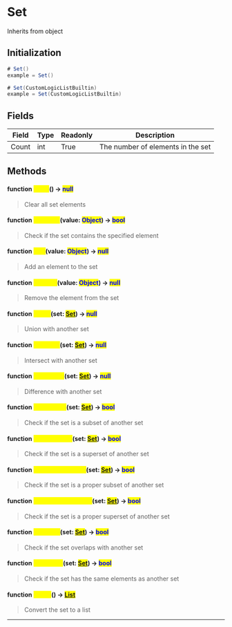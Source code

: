 # Set
Inherits from object
## Initialization
```csharp
# Set()
example = Set()

# Set(CustomLogicListBuiltin)
example = Set(CustomLogicListBuiltin)
```
## Fields
|Field|Type|Readonly|Description|
|---|---|---|---|
|Count|int|True|The number of elements in the set|
## Methods
#### function <mark style="color:yellow;">Clear</mark>() → <mark style="color:blue;">null</mark>
> Clear all set elements

#### function <mark style="color:yellow;">Contains</mark>(value: <mark style="color:blue;">Object</mark>) → <mark style="color:blue;">bool</mark>
> Check if the set contains the specified element

#### function <mark style="color:yellow;">Add</mark>(value: <mark style="color:blue;">Object</mark>) → <mark style="color:blue;">null</mark>
> Add an element to the set

#### function <mark style="color:yellow;">Remove</mark>(value: <mark style="color:blue;">Object</mark>) → <mark style="color:blue;">null</mark>
> Remove the element from the set

#### function <mark style="color:yellow;">Union</mark>(set: <mark style="color:blue;">[Set](../objects/Set.md)</mark>) → <mark style="color:blue;">null</mark>
> Union with another set

#### function <mark style="color:yellow;">Intersect</mark>(set: <mark style="color:blue;">[Set](../objects/Set.md)</mark>) → <mark style="color:blue;">null</mark>
> Intersect with another set

#### function <mark style="color:yellow;">Difference</mark>(set: <mark style="color:blue;">[Set](../objects/Set.md)</mark>) → <mark style="color:blue;">null</mark>
> Difference with another set

#### function <mark style="color:yellow;">IsSubsetOf</mark>(set: <mark style="color:blue;">[Set](../objects/Set.md)</mark>) → <mark style="color:blue;">bool</mark>
> Check if the set is a subset of another set

#### function <mark style="color:yellow;">IsSupersetOf</mark>(set: <mark style="color:blue;">[Set](../objects/Set.md)</mark>) → <mark style="color:blue;">bool</mark>
> Check if the set is a superset of another set

#### function <mark style="color:yellow;">IsProperSubsetOf</mark>(set: <mark style="color:blue;">[Set](../objects/Set.md)</mark>) → <mark style="color:blue;">bool</mark>
> Check if the set is a proper subset of another set

#### function <mark style="color:yellow;">IsProperSupersetOf</mark>(set: <mark style="color:blue;">[Set](../objects/Set.md)</mark>) → <mark style="color:blue;">bool</mark>
> Check if the set is a proper superset of another set

#### function <mark style="color:yellow;">Overlaps</mark>(set: <mark style="color:blue;">[Set](../objects/Set.md)</mark>) → <mark style="color:blue;">bool</mark>
> Check if the set overlaps with another set

#### function <mark style="color:yellow;">SetEquals</mark>(set: <mark style="color:blue;">[Set](../objects/Set.md)</mark>) → <mark style="color:blue;">bool</mark>
> Check if the set has the same elements as another set

#### function <mark style="color:yellow;">ToList</mark>() → <mark style="color:blue;">[List](../objects/List.md)</mark>
> Convert the set to a list


---

